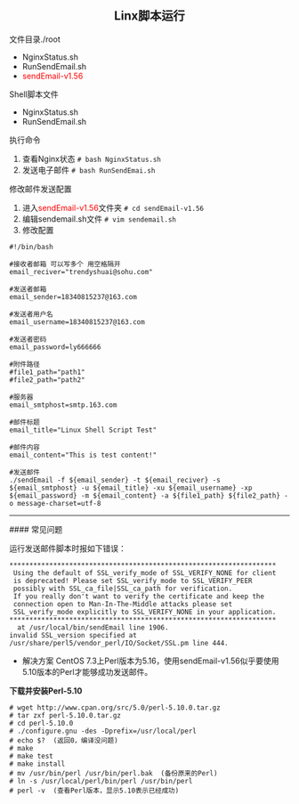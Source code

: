 ## <center>Linx脚本运行</center>

文件目录./root
* NginxStatus.sh
* RunSendEmail.sh
* <font color='red'>sendEmail-v1.56</font>

Shell脚本文件
* NginxStatus.sh
* RunSendEmail.sh

执行命令
1. 查看Nginx状态
`# bash NginxStatus.sh`
2. 发送电子邮件
`# bash RunSendEmai.sh`

修改邮件发送配置
1. 进入<font color='red'>sendEmail-v1.56</font>文件夹
`# cd sendEmail-v1.56`
2. 编辑sendemail.sh文件
`# vim sendemail.sh`
3. 修改配置
```shell
#!/bin/bash

#接收者邮箱 可以写多个 用空格隔开
email_reciver="trendyshuai@sohu.com"

#发送者邮箱
email_sender=18340815237@163.com

#发送者用户名
email_username=18340815237@163.com

#发送者密码
email_password=ly666666

#附件路径
#file1_path="path1"
#file2_path="path2"

#服务器
email_smtphost=smtp.163.com

#邮件标题
email_title="Linux Shell Script Test"

#邮件内容
email_content="This is test content!"

#发送邮件
./sendEmail -f ${email_sender} -t ${email_reciver} -s ${email_smtphost} -u ${email_title} -xu ${email_username} -xp ${email_password} -m ${email_content} -a ${file1_path} ${file2_path} -o message-charset=utf-8

```




<hr>
#### 常见问题

运行发送邮件脚本时报如下错误：
```
*******************************************************************
 Using the default of SSL_verify_mode of SSL_VERIFY_NONE for client
 is deprecated! Please set SSL_verify_mode to SSL_VERIFY_PEER
 possibly with SSL_ca_file|SSL_ca_path for verification.
 If you really don't want to verify the certificate and keep the
 connection open to Man-In-The-Middle attacks please set
 SSL_verify_mode explicitly to SSL_VERIFY_NONE in your application.
*******************************************************************
  at /usr/local/bin/sendEmail line 1906.
invalid SSL_version specified at /usr/share/perl5/vendor_perl/IO/Socket/SSL.pm line 444.
```
* 解决方案
CentOS 7.3上Perl版本为5.16，使用sendEmail-v1.56似乎要使用5.10版本的Perl才能够成功发送邮件。

<b>下载并安装Perl-5.10</b>
```
# wget http://www.cpan.org/src/5.0/perl-5.10.0.tar.gz
# tar zxf perl-5.10.0.tar.gz
# cd perl-5.10.0
# ./configure.gnu -des -Dprefix=/usr/local/perl
# echo $?  (返回0，编译没问题)
# make
# make test
# make install
# mv /usr/bin/perl /usr/bin/perl.bak  (备份原来的Perl)
# ln -s /usr/local/perl/bin/perl /usr/bin/perl
# perl -v  (查看Perl版本，显示5.10表示已经成功)
```
